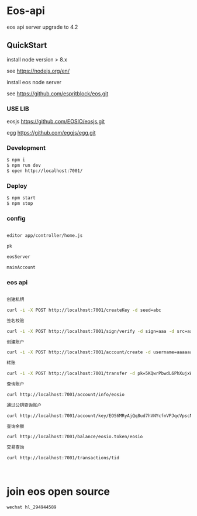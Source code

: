 # Eos-api

eos api server  upgrade to 4.2

## QuickStart

install node version > 8.x

see https://nodejs.org/en/

install eos node server

see https://github.com/espritblock/eos.git

### USE LIB

eosjs https://github.com/EOSIO/eosjs.git 

egg  https://github.com/eggjs/egg.git

### Development

```bash
$ npm i
$ npm run dev
$ open http://localhost:7001/
```

### Deploy

```bash
$ npm start
$ npm stop
```

### config

```bash

editor app/controller/home.js

pk

eosServer

mainAccount

```

### eos api

```bash

创建私钥

curl -i -X POST http://localhost:7001/createKey -d seed=abc

签名校验

curl -i -X POST http://localhost:7001/sign/verify -d sign=aaa -d src=aaa -d pubkey=aaa

创建账户

curl -i -X POST http://localhost:7001/account/create -d username=aaaaaaaaaaaa -d active=EOS6MRyAjQq8ud7hVNYcfnVPJqcVpscN5So8BhtHuGYqET5GDW5CV -d owner=EOS6MRyAjQq8ud7hVNYcfnVPJqcVpscN5So8BhtHuGYqET5GDW5CV

转账

curl -i -X POST http://localhost:7001/transfer -d pk=5KQwrPbwdL6PhXujxW37FSSQZ1JiwsST4cqQzDeyXtP79zkvFD3 -d from=eosio -d to=inita -d quantity='1.0000 SYS' -d mome=aaa

查询账户

curl http://localhost:7001/account/info/eosio

通过公钥查询账户

curl http://localhost:7001/account/key/EOS6MRyAjQq8ud7hVNYcfnVPJqcVpscN5So8BhtHuGYqET5GDW5CV

查询余额

curl http://localhost:7001/balance/eosio.token/eosio

交易查询

curl http://localhost:7001/transactions/tid




```

# join eos open source 

	wechat hl_294944589
